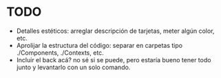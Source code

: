 # TODO  

 - Detalles estéticos: arreglar descripción de tarjetas, meter algún color, etc.  
 - Aprolijar la estructura del código: separar en carpetas tipo ./Components, ./Contexts, etc.  
 - Incluir el back acá? no sé si se puede, pero estaría bueno tener todo junto y levantarlo con un solo comando.

